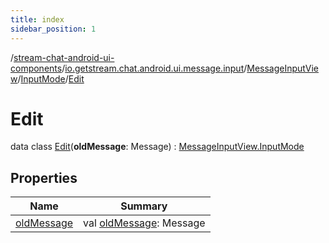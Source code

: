 ```yaml
---
title: index
sidebar_position: 1
---
```

/[stream-chat-android-ui-components](../../../../index.md)/[io.getstream.chat.android.ui.message.input](../../../index.md)/[MessageInputView](../../index.md)/[InputMode](../index.md)/[Edit](index.md)  
  
  
  
# Edit  
data class [Edit](index.md)(**oldMessage**: Message) : [MessageInputView.InputMode](../index.md)  
  
## Properties  
  
|  Name |  Summary | 
|---|---|
| <a name="io.getstream.chat.android.ui.message.input/MessageInputView.InputMode.Edit/oldMessage/#/PointingToDeclaration/"></a>[oldMessage](oldMessage.md)| <a name="io.getstream.chat.android.ui.message.input/MessageInputView.InputMode.Edit/oldMessage/#/PointingToDeclaration/"></a>val [oldMessage](oldMessage.md): Message|


